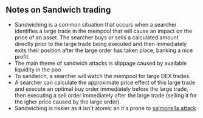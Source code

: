 ## Notes on Sandwich trading

* Sandwiching is a common situation that occurs when a searcher identifies a large trade in the mempool that will cause an impact on the price of an asset. The searcher buys or sells a calculated amount directly prior to the large trade being executed and then immediately exits their position after the large order has taken place, banking a nice profit.
* The main theme of sandwich attacks is slippage caused by available liquidity in the poo
* To sandwich, a searcher will watch the mempool for large DEX trades.
* A searcher can calculate the approximate price effect of this large trade and execute an optimal buy order immediately before the large trade, then executing a sell order immediately after the large trade (selling it for the igher price caused by the large order).
* Sandwiching is riskier as it isn't atomic an it's prone to [salmonella attack](https://github.co/Defi-Cartel/salmonella)
